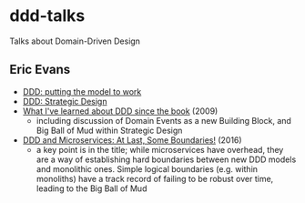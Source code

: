 # ddd-talks
Talks about Domain-Driven Design

## Eric Evans
- [DDD: putting the model to work](https://www.infoq.com/presentations/model-to-work-evans/)
- [DDD: Strategic Design](https://www.infoq.com/presentations/strategic-design-evans/)
- [What I've learned about DDD since the book](https://www.youtube.com/watch?v=lE6Hxz4yomA&t=3s) (2009)
  - including discussion of Domain Events as a new Building Block, and Big Ball of Mud within Strategic Design
- [DDD and Microservices: At Last, Some Boundaries!](https://www.infoq.com/presentations/ddd-microservices-2016/) (2016)
  - a key point is in the title; while microservices have overhead, they are a way of establishing hard boundaries between new DDD models and monolithic ones. Simple logical boundaries (e.g. within monoliths) have a track record of failing to be robust over time, leading to the Big Ball of Mud  
